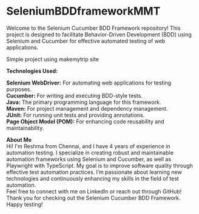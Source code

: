 # SeleniumBDDframeworkMMT
Welcome to the Selenium Cucumber BDD Framework repository! This project is designed to facilitate Behavior-Driven Development (BDD) using Selenium and Cucumber for effective automated testing of web applications.

Simple project using makemytrip site

**Technologies Used:**

**Selenium WebDriver:** For automating web applications for testing purposes.\
**Cucumber:** For writing and executing BDD-style tests.\
**Java:** The primary programming language for this framework.\
**Maven:** For project management and dependency management.\
**JUnit:** For running unit tests and providing annotations.\
**Page Object Model (POM):** For enhancing code reusability and maintainability.


**About Me**\
Hi! I'm Reshma from Chennai, and I have 4 years of experience in automation testing. I specialize in creating robust and maintainable automation frameworks using Selenium and Cucumber, as well as Playwright with TypeScript. My goal is to improve software quality through effective test automation practices. I’m passionate about learning new technologies and continuously enhancing my skills in the field of test automation.\
Feel free to connect with me on LinkedIn or reach out through GitHub!\
Thank you for checking out the Selenium Cucumber BDD Framework. Happy testing!

